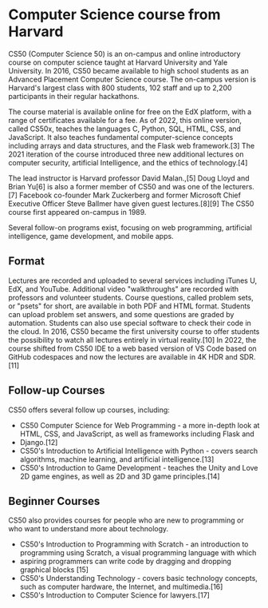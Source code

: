 # Computer Science course from Harvard

CS50 (Computer Science 50) is an on-campus and online introductory course on computer science taught at Harvard University and Yale University. In 2016, CS50 became available to high school students as an Advanced Placement Computer Science course. The on-campus version is Harvard's largest class with 800 students, 102 staff and up to 2,200 participants in their regular hackathons.

The course material is available online for free on the EdX platform, with a range of certificates available for a fee. As of 2022, this online version, called CS50x, teaches the languages C, Python, SQL, HTML, CSS, and JavaScript. It also teaches fundamental computer-science concepts including arrays and data structures, and the Flask web framework.[3] The 2021 iteration of the course introduced three new additional lectures on computer security, artificial Intelligence, and the ethics of technology.[4]

The lead instructor is Harvard professor David Malan.,[5] Doug Lloyd and Brian Yu[6] is also a former member of CS50 and was one of the lecturers.[7] Facebook co-founder Mark Zuckerberg and former Microsoft Chief Executive Officer Steve Ballmer have given guest lectures.[8][9] The CS50 course first appeared on-campus in 1989.

Several follow-on programs exist, focusing on web programming, artificial intelligence, game development, and mobile apps.

## Format

Lectures are recorded and uploaded to several services including iTunes U, EdX, and YouTube. Additional video "walkthroughs" are recorded with professors and volunteer students. Course questions, called problem sets, or "psets" for short, are available in both PDF and HTML format. Students can upload problem set answers, and some questions are graded by automation. Students can also use special software to check their code in the cloud. In 2016, CS50 became the first university course to offer students the possibility to watch all lectures entirely in virtual reality.[10] In 2022, the course shifted from CS50 IDE to a web based version of VS Code based on GitHub codespaces and now the lectures are available in 4K HDR and SDR.[11]

## Follow-up Courses

CS50 offers several follow up courses, including:

 * CS50 Computer Science for Web Programming - a more in-depth look at HTML, CSS, and JavaScript, as well as frameworks including Flask and 
 * Django.[12]
 * CS50's Introduction to Artificial Intelligence with Python - covers search algorithms, machine learning, and artificial intelligence.[13]
 * CS50's Introduction to Game Development - teaches the Unity and Love 2D game engines, as well as 2D and 3D game principles.[14]

## Beginner Courses

CS50 also provides courses for people who are new to programming or who want to understand more about technology.

 * CS50's Introduction to Programming with Scratch - an introduction to programming using Scratch, a visual programming language with which 
 * aspiring programmers can write code by dragging and dropping graphical blocks [15]
 * CS50's Understanding Technology - covers basic technology concepts, such as computer hardware, the Internet, and multimedia.[16]
 * CS50's Introduction to Computer Science for lawyers.[17]